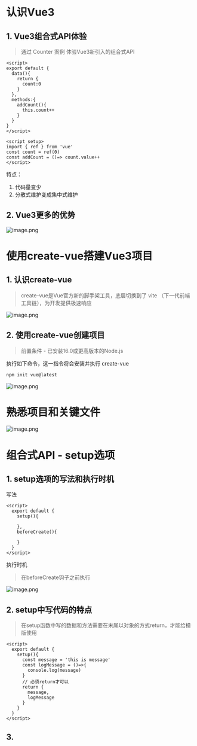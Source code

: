 # 认识Vue3
## 1. Vue3组合式API体验
> 通过 Counter 案例 体验Vue3新引入的组合式API

```vue
<script>
export default {
  data(){
    return {
      count:0
    }
  },
  methods:{
    addCount(){
      this.count++
    }
  }
}
</script>
```

```vue
<script setup>
import { ref } from 'vue'
const count = ref(0)
const addCount = ()=> count.value++
</script>
```

特点：

1. 代码量变少
2. 分散式维护变成集中式维护
## 2. Vue3更多的优势
![image.png](https://cdn.nlark.com/yuque/0/2023/png/274425/1678178235504-912ad469-1a9a-469d-a8dc-411a55963329.png#averageHue=%23f4dcdc&clientId=ud0819acc-4d21-4&from=paste&height=516&id=u779f92e3&name=image.png&originHeight=1032&originWidth=2372&originalType=binary&ratio=2&rotation=0&showTitle=false&size=301467&status=done&style=none&taskId=u2dca71ca-84b3-48aa-8f52-f746797fcd1&title=&width=1186)


# 使用create-vue搭建Vue3项目
## 1. 认识create-vue
> create-vue是Vue官方新的脚手架工具，底层切换到了 vite （下一代前端工具链），为开发提供极速响应


![image.png](https://cdn.nlark.com/yuque/0/2023/png/274425/1678178479590-ac164009-4a72-4448-85bf-67dc13f3d0c4.png#averageHue=%23feefbe&clientId=ud0819acc-4d21-4&from=paste&height=402&id=u05a93b8e&name=image.png&originHeight=804&originWidth=1606&originalType=binary&ratio=2&rotation=0&showTitle=false&size=221602&status=done&style=none&taskId=uf227924e-280a-4766-add6-d34b9331b0d&title=&width=803)

## 2. 使用create-vue创建项目
> 前置条件 - 已安装16.0或更高版本的Node.js

执行如下命令，这一指令将会安装并执行 create-vue
```bash
npm init vue@latest
```

![image.png](https://cdn.nlark.com/yuque/0/2023/png/274425/1678178685782-71a3b311-423d-4528-aae9-85e6068db452.png#averageHue=%23333332&clientId=ud0819acc-4d21-4&from=paste&height=477&id=u807a99d3&name=image.png&originHeight=954&originWidth=1364&originalType=binary&ratio=2&rotation=0&showTitle=false&size=488023&status=done&style=none&taskId=u4d75c82e-6b19-48a6-a9df-0ee44d9e92c&title=&width=682)
# 熟悉项目和关键文件
![image.png](https://cdn.nlark.com/yuque/0/2023/png/274425/1678178749511-f4a42cbf-987b-46a7-9a01-9cd4f00a5fcf.png#averageHue=%23f1f1ef&clientId=ud0819acc-4d21-4&from=paste&height=541&id=u1ac1e797&name=image.png&originHeight=1082&originWidth=2256&originalType=binary&ratio=2&rotation=0&showTitle=false&size=595592&status=done&style=none&taskId=u38211dc7-742f-4d49-84f3-39a837eb254&title=&width=1128)

# 组合式API - setup选项
## 1. setup选项的写法和执行时机
写法
```vue
<script>
  export default {
    setup(){
      
    },
    beforeCreate(){
      
    }
  }
</script>
```
执行时机
> 在beforeCreate钩子之前执行

![image.png](https://cdn.nlark.com/yuque/0/2023/png/274425/1678179048672-603fdc19-4a41-4542-af55-702776625358.png#averageHue=%23fefefd&clientId=ud0819acc-4d21-4&from=paste&height=453&id=uf8697cce&name=image.png&originHeight=906&originWidth=1248&originalType=binary&ratio=2&rotation=0&showTitle=false&size=182575&status=done&style=none&taskId=u2cd1d681-f573-4456-9ddb-d2ab1f41805&title=&width=624)

## 2. setup中写代码的特点
> 在setup函数中写的数据和方法需要在末尾以对象的方式return，才能给模版使用

```vue
<script>
  export default {
    setup(){
      const message = 'this is message'
      const logMessage = ()=>{
        console.log(message)
      }
      // 必须return才可以
      return {
        message,
        logMessage
      }
    }
  }
</script>
```
## 3. <script setup>语法糖
> script标签添加 setup标记，不需要再写导出语句，默认会添加导出语句

```vue
<script setup>
  const message = 'this is message'
  const logMessage = ()=>{
    console.log(message)
  }
</script>
```

# 组合式API - reactive和ref函数
## 1. reactive
> 接受对象类型数据的参数传入并返回一个响应式的对象


```vue
<script setup>
 // 导入
 import { reactive } from 'vue'
 // 执行函数 传入参数 变量接收
 const state = reactive({
   msg:'this is msg'
 })
 const setSate = ()=>{
   // 修改数据更新视图
   state.msg = 'this is new msg'
 }
</script>

<template>
  {{ state.msg }}
  <button @click="setState">change msg</button>
</template>
```

## 2. ref
> 接收简单类型或者对象类型的数据传入并返回一个响应式的对象

```vue
<script setup>
 // 导入
 import { ref } from 'vue'
 // 执行函数 传入参数 变量接收
 const count = ref(0)
 const setCount = ()=>{
   // 修改数据更新视图必须加上.value
   count.value++
 }
</script>

<template>
  <button @click="setCount">{{count}}</button>
</template>
```
## 3. reactive 对比 ref

1. 都是用来生成响应式数据
2. 不同点
   1. reactive不能处理简单类型的数据
   2. ref参数类型支持更好，但是必须通过.value做访问修改
   3. ref函数内部的实现依赖于reactive函数
3. 在实际工作中的推荐
   1. 推荐使用ref函数，减少记忆负担，小兔鲜项目都使用ref
# 组合式API - computed
> 计算属性基本思想和Vue2保持一致，组合式API下的计算属性只是修改了API写法

```vue
<script setup>
// 导入
import {ref, computed } from 'vue'
// 原始数据
const count = ref(0)
// 计算属性
const doubleCount = computed(()=>count.value * 2)

// 原始数据
const list = ref([1,2,3,4,5,6,7,8])
// 计算属性list
const filterList = computed(item=>item > 2)
</script>
```
# 组合式API - watch
> 侦听一个或者多个数据的变化，数据变化时执行回调函数，俩个额外参数 immediate控制立刻执行，deep开启深度侦听

## 1. 侦听单个数据
```vue
<script setup>
  // 1. 导入watch
  import { ref, watch } from 'vue'
  const count = ref(0)
  // 2. 调用watch 侦听变化
  watch(count, (newValue, oldValue)=>{
    console.log(`count发生了变化，老值为${oldValue},新值为${newValue}`)
  })
</script>
```
## 2. 侦听多个数据
> 侦听多个数据，第一个参数可以改写成数组的写法

```vue
<script setup>
  // 1. 导入watch
  import { ref, watch } from 'vue'
  const count = ref(0)
  const name = ref('cp')
  // 2. 调用watch 侦听变化
  watch([count, name], ([newCount, newName],[oldCount,oldName])=>{
    console.log(`count或者name变化了，[newCount, newName],[oldCount,oldName])
  })
</script>
```
## 3. immediate
> 在侦听器创建时立即出发回调，响应式数据变化之后继续执行回调


```vue
<script setup>
  // 1. 导入watch
  import { ref, watch } from 'vue'
  const count = ref(0)
  // 2. 调用watch 侦听变化
  watch(count, (newValue, oldValue)=>{
    console.log(`count发生了变化，老值为${oldValue},新值为${newValue}`)
  },{
    immediate: true
  })
</script>
```
## 4. deep
> 通过watch监听的ref对象默认是浅层侦听的，直接修改嵌套的对象属性不会触发回调执行，需要开启deep

```vue
<script setup>
  // 1. 导入watch
  import { ref, watch } from 'vue'
  const state = ref({ count: 0 })
  // 2. 监听对象state
  watch(state, ()=>{
    console.log('数据变化了')
  })
  const changeStateByCount = ()=>{
    // 直接修改不会引发回调执行
    state.value.count++
  }
</script>

<script setup>
  // 1. 导入watch
  import { ref, watch } from 'vue'
  const state = ref({ count: 0 })
  // 2. 监听对象state 并开启deep
  watch(state, ()=>{
    console.log('数据变化了')
  },{deep:true})
  const changeStateByCount = ()=>{
    // 此时修改可以触发回调
    state.value.count++
  }
</script>

```
# 组合式API - 生命周期函数
## 1. 选项式对比组合式
![image.png](https://cdn.nlark.com/yuque/0/2023/png/274425/1678183720098-4d40e806-bc0d-4c38-bcbe-9aed440f6b23.png#averageHue=%23cdd7e8&clientId=ud0819acc-4d21-4&from=paste&height=554&id=uc176ffaf&name=image.png&originHeight=1108&originWidth=2190&originalType=binary&ratio=2&rotation=0&showTitle=false&size=261737&status=done&style=none&taskId=u64291cff-e1f5-4709-ba14-700b20d39e8&title=&width=1095)
## 2. 生命周期函数基本使用
> 1. 导入生命周期函数
> 2. 执行生命周期函数，传入回调

```vue
<scirpt setup>
import { onMounted } from 'vue'
onMounted(()=>{
  // 自定义逻辑
})
</script>
```
## 3. 执行多次
> 生命周期函数执行多次的时候，会按照顺序依次执行

```vue
<scirpt setup>
import { onMounted } from 'vue'
onMounted(()=>{
  // 自定义逻辑
})

onMounted(()=>{
  // 自定义逻辑
})
</script>
```
# 组合式API - 父子通信
## 1. 父传子
> 基本思想
> 1. 父组件中给子组件绑定属性
> 2. 子组件内部通过props选项接收数据


![image.png](https://cdn.nlark.com/yuque/0/2023/png/274425/1678184258336-94b25c26-3150-456b-8981-64017ce7b021.png#averageHue=%2323282f&clientId=ud0819acc-4d21-4&from=paste&height=337&id=u6f845ad3&name=image.png&originHeight=674&originWidth=2402&originalType=binary&ratio=2&rotation=0&showTitle=false&size=416739&status=done&style=none&taskId=ubb5c9d64-f3d7-4a1b-bc05-9bf2af1e24d&title=&width=1201)

## 2. 子传父
> 基本思想
> 1. 父组件中给子组件标签通过@绑定事件
> 2. 子组件内部通过 emit 方法触发事件


![image.png](https://cdn.nlark.com/yuque/0/2023/png/274425/1678184380538-99cfc459-3e2e-4d2e-9162-350ef5f97ec6.png#averageHue=%23242830&clientId=ud0819acc-4d21-4&from=paste&height=388&id=u4588c125&name=image.png&originHeight=776&originWidth=2284&originalType=binary&ratio=2&rotation=0&showTitle=false&size=573924&status=done&style=none&taskId=ue5c30a58-7910-4a5b-8325-7e572c6348e&title=&width=1142)

# 组合式API - 模版引用
> 概念：通过 ref标识 获取真实的 dom对象或者组件实例对象

## 1. 基本使用
> 实现步骤：
> 1. 调用ref函数生成一个ref对象
> 2. 通过ref标识绑定ref对象到标签

![image.png](https://cdn.nlark.com/yuque/0/2023/png/274425/1678184653565-b85c6f60-1089-4ad6-bed7-bbf781863db9.png#averageHue=%2324282f&clientId=ud0819acc-4d21-4&from=paste&height=442&id=u45efd4ee&name=image.png&originHeight=884&originWidth=1092&originalType=binary&ratio=2&rotation=0&showTitle=false&size=287093&status=done&style=none&taskId=u8dba8092-8819-44b3-a2ef-769257a611a&title=&width=546)
## 2. defineExpose
> 默认情况下在 <script setup>语法糖下组件内部的属性和方法是不开放给父组件访问的，可以通过defineExpose编译宏指定哪些属性和方法容许访问
> 说明：指定testMessage属性可以被访问到

![image.png](https://cdn.nlark.com/yuque/0/2023/png/274425/1678184774906-7486a911-d18c-42e8-9aa7-fe2caa35e104.png#averageHue=%23ecf2ee&clientId=ud0819acc-4d21-4&from=paste&height=292&id=u0d5c6487&name=image.png&originHeight=584&originWidth=2512&originalType=binary&ratio=2&rotation=0&showTitle=false&size=239701&status=done&style=none&taskId=ub87fd095-cc3e-4e44-92f6-7c9643f831a&title=&width=1256)
# 组合式API - provide和inject
## 1. 作用和场景
> 顶层组件向任意的底层组件传递数据和方法，实现跨层组件通信

![image.png](https://cdn.nlark.com/yuque/0/2023/png/274425/1678185158603-5ae6c0e5-7baa-4de9-8a54-d1864d6c45d3.png#averageHue=%23fdf6ef&clientId=ud0819acc-4d21-4&from=paste&height=596&id=ua50e576b&name=image.png&originHeight=1192&originWidth=2558&originalType=binary&ratio=2&rotation=0&showTitle=false&size=414782&status=done&style=none&taskId=u0792870d-aa73-4c03-8342-aaa56e5d8fb&title=&width=1279)

## 2. 跨层传递普通数据
> 实现步骤
> 1. 顶层组件通过 `provide` 函数提供数据
> 2. 底层组件通过 `inject` 函数提供数据


![image.png](https://cdn.nlark.com/yuque/0/2023/png/274425/1678185321144-61e96ddf-f56c-4d57-83bc-c3c6899f72b2.png#averageHue=%23e4efe5&clientId=ud0819acc-4d21-4&from=paste&height=435&id=u9eb7aecf&name=image.png&originHeight=870&originWidth=1736&originalType=binary&ratio=2&rotation=0&showTitle=false&size=242848&status=done&style=none&taskId=u3d40b793-c4bc-44e7-83d9-4df25e56a7d&title=&width=868)

## 3. 跨层传递响应式数据
> 在调用provide函数时，第二个参数设置为ref对象

![image.png](https://cdn.nlark.com/yuque/0/2023/png/274425/1678185454566-b866e7f4-fa23-4c44-a199-8ca19b7d438e.png#averageHue=%2381b27d&clientId=ud0819acc-4d21-4&from=paste&height=473&id=u4efc7283&name=image.png&originHeight=946&originWidth=1732&originalType=binary&ratio=2&rotation=0&showTitle=false&size=237788&status=done&style=none&taskId=uf829094c-f2f8-4ca1-a8ed-c20f9eb79e4&title=&width=866)

## 4. 跨层传递方法
> 顶层组件可以向底层组件传递方法，底层组件调用方法修改顶层组件的数据

![image.png](https://cdn.nlark.com/yuque/0/2023/png/274425/1678185556536-669d0753-2dda-41ae-a750-b0e32f837d42.png#averageHue=%2394b88e&clientId=ud0819acc-4d21-4&from=paste&height=391&id=u449ca48f&name=image.png&originHeight=782&originWidth=2556&originalType=binary&ratio=2&rotation=0&showTitle=false&size=242321&status=done&style=none&taskId=u80c0e832-0efd-4886-9a15-05ebfb4c772&title=&width=1278)

# 综合案例
![image.png](https://cdn.nlark.com/yuque/0/2023/png/274425/1678185631376-9e6cd19a-0788-42ab-90d4-1103fdbb80db.png#averageHue=%23fefefe&clientId=ud0819acc-4d21-4&from=paste&height=544&id=u35ff8500&name=image.png&originHeight=1088&originWidth=2302&originalType=binary&ratio=2&rotation=0&showTitle=false&size=455015&status=done&style=none&taskId=u6338b36f-65be-420e-af70-914bf97813d&title=&width=1151)
## 1. 项目地址
```bash
git clone  http://git.itcast.cn/heimaqianduan/vue3-basic-project.git
```
## 2. 项目说明

1. 模版已经配置好了案例必须的安装包
2. 案例用到的接口在 README.MD文件 中
3. 案例项目有俩个分支，main主分支为开发分支，complete分支为完成版分支供开发完参考
 追加修改测试
 测试*2
 测试*3
 测试*4
 测试*5
 测试*6
